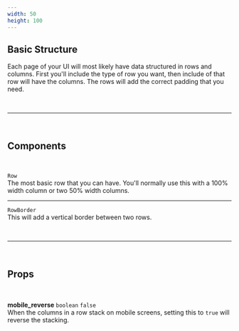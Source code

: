 ```yaml
---
width: 50
height: 100
---
```


## Basic Structure

Each page of your UI will most likely have data structured in rows and columns. First you'll include the type of row you want, then include of that row will have the columns. The rows will add the correct padding that you need.

<br>

---

<br>

## Components

<br>

`Row`<br>
The most basic row that you can have. You'll normally use this with a 100% width column or two 50% width columns.

---

`RowBorder`<br>
This will add a vertical border between two rows.

<br>

---

<br>

## Props

<br>

**mobile_reverse** `boolean` <code class="blue">false</code><br>
When the columns in a row stack on mobile screens, setting this to `true` will reverse the stacking.
